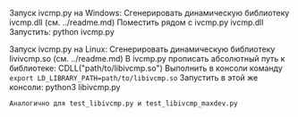 

Запуск ivcmp.py на Windows:
    Сгенерировать динамическую библиотеку ivcmp.dll (см. ../readme.md)
    Поместить рядом с ivcmp.py ivcmp.dll
    Запустить:
    python ivcmp.py


Запуск ivcmp.py на Linux:
    Сгенерировать динамическую библиотеку livivcmp.so (см. ../readme.md)
    В ivcmp.py прописать абсолютный путь к библиотеке: CDLL("path/to/libivcmp.so")
    Выполнить в консоли команду `export LD_LIBRARY_PATH=path/to/libivcmp.so`
    Запустить в этой же консоли:
    python3 libivcmp.py

    Аналогично для test_libivcmp.py и test_libivcmp_maxdev.py
